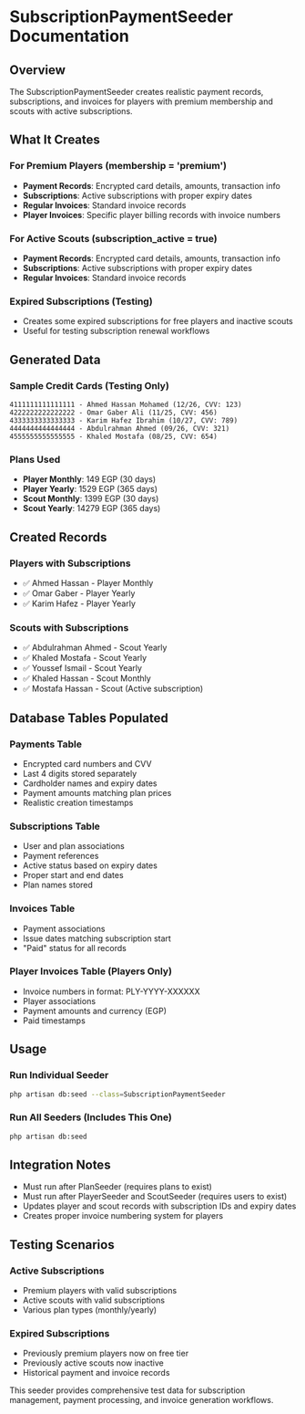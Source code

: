 # SubscriptionPaymentSeeder Documentation

## Overview
The SubscriptionPaymentSeeder creates realistic payment records, subscriptions, and invoices for players with premium membership and scouts with active subscriptions.

## What It Creates

### For Premium Players (membership = 'premium')
- **Payment Records**: Encrypted card details, amounts, transaction info
- **Subscriptions**: Active subscriptions with proper expiry dates
- **Regular Invoices**: Standard invoice records
- **Player Invoices**: Specific player billing records with invoice numbers

### For Active Scouts (subscription_active = true)
- **Payment Records**: Encrypted card details, amounts, transaction info
- **Subscriptions**: Active subscriptions with proper expiry dates  
- **Regular Invoices**: Standard invoice records

### Expired Subscriptions (Testing)
- Creates some expired subscriptions for free players and inactive scouts
- Useful for testing subscription renewal workflows

## Generated Data

### Sample Credit Cards (Testing Only)
```
4111111111111111 - Ahmed Hassan Mohamed (12/26, CVV: 123)
4222222222222222 - Omar Gaber Ali (11/25, CVV: 456)
4333333333333333 - Karim Hafez Ibrahim (10/27, CVV: 789)
4444444444444444 - Abdulrahman Ahmed (09/26, CVV: 321)
4555555555555555 - Khaled Mostafa (08/25, CVV: 654)
```

### Plans Used
- **Player Monthly**: 149 EGP (30 days)
- **Player Yearly**: 1529 EGP (365 days)
- **Scout Monthly**: 1399 EGP (30 days)
- **Scout Yearly**: 14279 EGP (365 days)

## Created Records

### Players with Subscriptions
- ✅ Ahmed Hassan - Player Monthly
- ✅ Omar Gaber - Player Yearly  
- ✅ Karim Hafez - Player Yearly

### Scouts with Subscriptions
- ✅ Abdulrahman Ahmed - Scout Yearly
- ✅ Khaled Mostafa - Scout Yearly
- ✅ Youssef Ismail - Scout Yearly
- ✅ Khaled Hassan - Scout Monthly
- ✅ Mostafa Hassan - Scout (Active subscription)

## Database Tables Populated

### Payments Table
- Encrypted card numbers and CVV
- Last 4 digits stored separately
- Cardholder names and expiry dates
- Payment amounts matching plan prices
- Realistic creation timestamps

### Subscriptions Table
- User and plan associations
- Payment references
- Active status based on expiry dates
- Proper start and end dates
- Plan names stored

### Invoices Table
- Payment associations
- Issue dates matching subscription start
- "Paid" status for all records

### Player Invoices Table (Players Only)
- Invoice numbers in format: PLY-YYYY-XXXXXX
- Player associations
- Payment amounts and currency (EGP)
- Paid timestamps

## Usage

### Run Individual Seeder
```bash
php artisan db:seed --class=SubscriptionPaymentSeeder
```

### Run All Seeders (Includes This One)
```bash
php artisan db:seed
```

## Integration Notes

- Must run after PlanSeeder (requires plans to exist)
- Must run after PlayerSeeder and ScoutSeeder (requires users to exist)
- Updates player and scout records with subscription IDs and expiry dates
- Creates proper invoice numbering system for players

## Testing Scenarios

### Active Subscriptions
- Premium players with valid subscriptions
- Active scouts with valid subscriptions
- Various plan types (monthly/yearly)

### Expired Subscriptions  
- Previously premium players now on free tier
- Previously active scouts now inactive
- Historical payment and invoice records

This seeder provides comprehensive test data for subscription management, payment processing, and invoice generation workflows. 